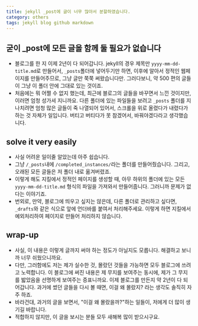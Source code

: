```yaml
---
title: jekyll _post에 글이 너무 많아서 분할하였습니다.
category: others
tags: jekyll blog github markdown
---
```


## 굳이 _post에 모든 글을 함께 둘 필요가 없습니다

- 블로그를 한 지 이제 2년이 다 되어갑니다. jekyll의 경우 제목만 `yyyy-mm-dd-title.md`로 만들어서, `_posts`폴더에 넣어두기만 하면, 이후에 알아서 정적인 웹페이지를 만들어주므로, 그냥 글만 쭉쭉 써왔습니다만. 그러다보니, 약 500 편의 글들이 그냥 이 폴더 안에 그대로 있는 것이죠. 
- 처음에는 뭐 어쩔 수 없지 했는데, 최근에 블로그의 글들을 바꾸면서 느낀 것이지만, 이러면 엄청 성가셔 지니까요. 다른 폴더에 있는 파일들을 보려고 `_posts` 폴더를 지나치려면 엄청 많은 글들이 죽 나열되어 있어서, 스크롤을 위로 올렸다가 내렸다가 하는 것 자체가 일입니다. 버티고 버티다가 못 참겠어서, 바꿔야겠다라고 생각했습니다. 

## solve it very easily

- 사실 어려운 일이줄 알았는데 아주 쉽습니다. 
- 그냥 `/_posts`내에 `/completed_instances/`라는 폴더를 만들어줬습니다. 그리고, 오래된 모든 글들은 저 폴더 내로 옮겨버렸죠. 
- 이렇게 해도 지킬에서 정적인 페이지를 생성할 때, 아무 하위의 폴더에 있는 모든 `yyyy-mm-dd-title.md` 형식의 파일을 가져와서 만들어줍니다. 그러니까 문제가 없다는 이야기죠. 
- 번외로, 만약, 블로그에 띄우고 싶지는 않은데, 다른 폴더로 관리하고 싶다면, `_drafts`와 같은 식으로 앞에 언더바를 붙여서 처리해주세요. 이렇게 하면 지킬에서 예외처리하여 페이지로 만들어 처리하지 않습니다.

## wrap-up

- 사실, 이 내용은 이렇게 글까지 써야 하는 정도가 아닐지도 모릅니다. 해결하고 보니까 너무 쉬웠으니까요. 
- 다만, 그러함에도 저는 제가 실수한 것, 몰랐던 것들을 가능하면 모두 블로그에 쓰려고 노력합니다. 이 블로그에 써진 내용은 제 무지를 보여주는 동시에, 제가 그 무지를 밟았음을 선명하게 보여주는 증표니까요. 이제 블로그를 만든지 약 2년이 다 되어갑니다. 과거에 썼던 글들을 다시 볼 때면, 이걸 왜 몰랐지? 라는 생각도 솔직히 자주 하죠. 
- 바라건대, 과거의 글을 보면서, "이걸 왜 몰랐을까?"하는 일들이, 저에게 더 많이 생기길 바랍니다. 
- 적합하지 않지만, 이 글을 보시는 분들 모두 새해복 많이 받으시구요.
